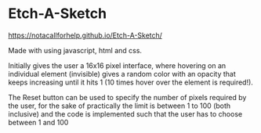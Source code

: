 # Etch-A-Sketch

https://notacallforhelp.github.io/Etch-A-Sketch/

Made with using javascript, html and css.

Initially gives the user a 16x16 pixel interface, where hovering on an individual element (invisible) gives a random color with an opacity that keeps increasing until it hits 1 (10 times hover over the element is required!).

The Reset button can be used to specify the number of pixels required by the user, for the sake of practically the limit is between 1 to 100 (both inclusive) and the code is implemented such that the user has to choose between 1 and 100